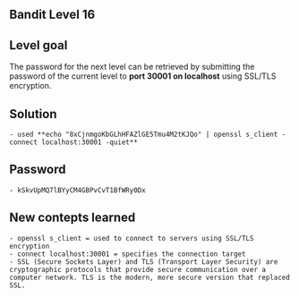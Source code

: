 ## Bandit Level 16

## Level goal
The password for the next level can be retrieved by submitting the password of the current level to **port 30001 on localhost** using SSL/TLS encryption.

## Solution
    - used **echo "8xCjnmgoKbGLhHFAZlGE5Tmu4M2tKJQo" | openssl s_client -connect localhost:30001 -quiet**

## Password
    - kSkvUpMQ7lBYyCM4GBPvCvT1BfWRy0Dx

## New contepts learned
    - openssl s_client = used to connect to servers using SSL/TLS encryption
    - connect localhost:30001 = specifies the connection target
    - SSL (Secure Sockets Layer) and TLS (Transport Layer Security) are cryptographic protocols that provide secure communication over a computer network. TLS is the modern, more secure version that replaced SSL.
